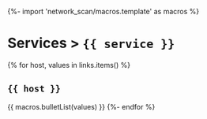 {%- import 'network_scan/macros.template' as macros %}
#  Services > `{{ service }}`
{% for host, values in links.items() %}
## `{{ host }}`

{{ macros.bulletList(values) }}
{%- endfor %}
